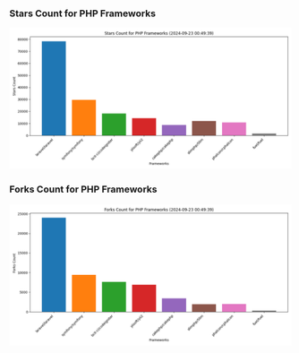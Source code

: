 ### Stars Count for PHP Frameworks

![Stars Chart](./archive/charts/20240923004939_stars_count.png)

### Forks Count for PHP Frameworks

![Forks Chart](./archive/charts/20240923004939_forks_count.png)


